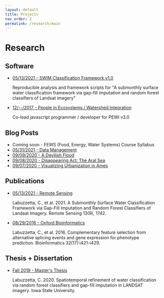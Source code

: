 ```yaml
---
layout: default
title: Projects
nav_order: 2
permalink: /research/main
---
```


Research
==========

Software
----------
* [05/13/2021 - SWIM Classification Framework v1.0](https://github.com/labuzzetta/swim/tree/v1.0)

  Reproducible analysis and framework scripts for "A submonthly surface water classification framework via gap-fill imputation and random forest classifiers of Landsat imagery"
  
* [12/--/2017 - People in Ecosystems / Watershed Integration](https://www.nrem.iastate.edu/pewi/pewi3/)

  Co-lead javascript programmer / developer for PEWI v3.0

Blog Posts
----------
* Coming soon - FEWS (Food, Energy, Water Systems) Course Syllabus
* [05/31/2021 - Data Management](http://labuzzetta.github.io/research/data)
* [09/09/2020 - A Devilish Flood](http://labuzzetta.github.io/research/devils_lake)
* [09/08/2020 - Disappearing Act: The Aral Sea](http://labuzzetta.github.io/research/aral_sea)
* [09/07/2020 - Visualizing Urbanization in Ames](http://labuzzetta.github.io/research/ames)
<!-- * [Coming soon - What is the Food, Energy, Water (FEW) Nexus]() -->
<!-- * [Coming soon - Coursera FEWs Course Review]() -->

Publications
----------
* [05/13/2021 - Remote Sensing](https://www.mdpi.com/2072-4292/13/9/1742)

  Labuzzetta, C., et al. 2021. A Submonthly Surface Water Classification Framework via Gap-Fill Imputation and Random Forest Classifiers of Landsat Imagery. Remote Sensing 13(9), 1742.

* [08/29/2016 - Oxford Bioinformatics](https://academic.oup.com/bioinformatics/article/32/17/i421/2450760)
  
  Labuzzetta, C., et al. 2016. Complementary feature selection from alternative splicing events and gene expression for phenotype prediction. Bioinformatics 32(17):i421-i429.

Thesis + Dissertation
----------
* [Fall 2019 - Master's Thesis](https://lib.dr.iastate.edu/creativecomponents/456/)
  
  Labuzzetta, C. 2020. Spatiotemporal refinement of water classification via random forest classifiers and gap-fill imputation in LANDSAT imagery. Iowa State University.

